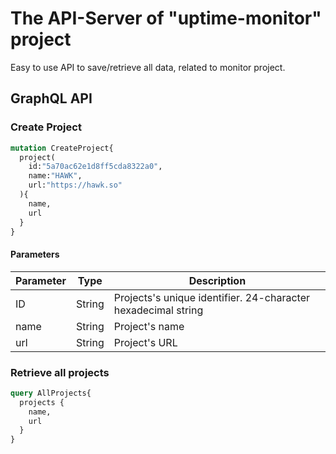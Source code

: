 # The API-Server of "uptime-monitor" project
Easy to use API to save/retrieve all data, related to monitor project.

## GraphQL API

### Create Project
```graphql
mutation CreateProject{
  project(
    id:"5a70ac62e1d8ff5cda8322a0",
    name:"HAWK",
    url:"https://hawk.so"
  ){
    name,
    url
  }
}
```
#### Parameters
| Parameter | Type | Description |
| -- | -- | -- |
| ID | String | Projects's unique identifier. 24-character hexadecimal string |
| name | String | Project's name |
| url | String | Project's URL |

### Retrieve all projects
```graphql
query AllProjects{
  projects {
    name,
    url
  }
}
```
